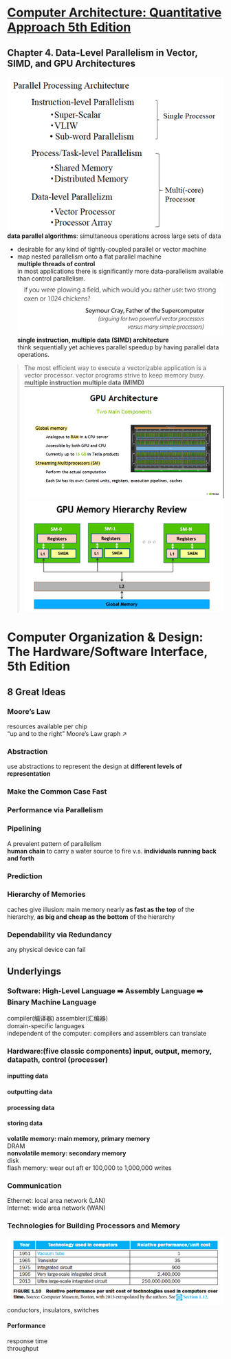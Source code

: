 # [Computer Architecture: Quantitative Approach 5th Edition](http://uni-site.ir/khuelec/wp-content/uploads/Computer-Architecture-A-Quantitative-Approach.pdf)
## Chapter 4. Data-Level Parallelism in Vector, SIMD, and GPU Architectures 
![](./images/parallelism.png)
**data parallel algorithms**:  simultaneous operations across large sets of data  
* desirable for any kind of tightly-coupled parallel or vector machine
* map nested parallelism onto a flat parallel machine  
**multiple threads of control**  
in most applications there is significantly more data-parallelism available than control parallelism.  
![](./images/arguing-for-two-powerful-vector-processors-versus-many-simple-processors.png)
**single instruction, multiple data (SIMD) architecture**  
think sequentially yet achieves parallel speedup by having parallel data operations.  
>The most efficient way to execute a vectorizable application is a vector processor. 
vector programs strive to keep memory busy.  
**multiple instruction multiple data (MIMD)**  
![](./images/GPU-architecture.png)
![](./images/GPU-Memory-Hierarchy-Review.png)






# Computer Organization & Design: The Hardware/Software Interface, 5th Edition

## 8 Great Ideas

### Moore’s Law 
resources available per chip  
“up and to the right” Moore’s Law graph ↗️  
### Abstraction 
use abstractions to represent the design at **different levels of representation**  
### Make the Common Case Fast 
### Performance via Parallelism 
### Pipelining
A prevalent pattern of parallelism  
**human chain** to carry a water
source to fire v.s. **individuals running back and forth**  
### Prediction  
### Hierarchy of Memories
caches give illusion: main memory nearly **as fast as the top** of the hierarchy, **as big and cheap as the bottom** of the hierarchy  
### Dependability via Redundancy
any physical device can fail 

## Underlyings

### Software: High-Level Language ➡️ Assembly Language ➡️ Binary Machine Language
compiler(编译器) assembler(汇编器)  
domain-specific languages  
independent of the computer: compilers and assemblers can translate  

### Hardware:(five classic components) input, output, memory, __datapath__, __control__ (__processer__) 
#### inputting data
#### outputting data
#### processing data
#### storing data
**volatile memory: main memory, primary memory**  
DRAM  
**nonvolatile memory: secondary memory**  
disk  
flash memory: wear out aft er 100,000 to 1,000,000 writes  

### Communication
Ethernet: local area network (LAN)  
Internet: wide area network (WAN)

### Technologies for Building Processors and Memory
![](./images/Relative_performance_per_unit_cost.png)
conductors, insulators, switches  

#### Performance
response time  
throughput  






